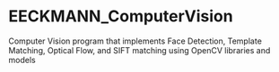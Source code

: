 # EECKMANN_ComputerVision
Computer Vision program that implements Face Detection, Template Matching, Optical Flow, and SIFT matching using OpenCV libraries and models 
